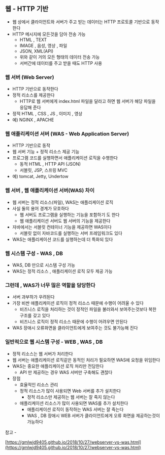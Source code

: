 ## 웹 - HTTP 기반

- 웹 상에서 클라이언트와 서버가 주고 빋는 데이터는 HTTP 프로토콜 기반으로 동작한다
- HTTP 메시지에 모든것을 담아 전송 가능
    - HTML , TEXT
    - IMAGE , 음성, 영상 , 파일
    - JSON, XML(API)
    - 위와 같이 거의 모든 형태의 데이터 전송 가능
    - 서버간에 데이터를 주고 받을 때도 HTTP 사용
    

### 웹 서버 (Web Server)

- HTTP 기반으로 동작한다
- 정적 리소스를 제공한다
    - HTTP로 웹 서버에게 index.html 파일을 달라고 하면 웹 서버가 해당 파일을 응답해 준다
- 정적 HTML , CSS , JS , 이미지 , 영상
- 예) NGINX , APACHE

### 웹 애플리케이션 서버 (WAS - Web Application Server)

- HTTP 기반으로 동작
- 웹 서버 기능 + 정적 리소스 제공 기능
- 프로그램 코드를 실행하면서 애플리케이션 로직을 수행한다
    - 동적 HTML , HTTP API (JSON)
    - 서블릿, JSP, 스프링 MVC
- 예) tomcat, Jetty, Undertow

### 웹 서버 , 웹 애플리케이션 서버(WAS) 차이

- 웹 서버는 정적 리소스(파일), WAS는 애플리케이션 로직
- 사실 둘의 용어 경계가 모호하다
    - 웹 서버도 프로그램을 실행하는 기능을 포함하기 도 한다
    - 웹 애플리케이션 서버도 웹 서버의 기능을 제공한다
- 자바에서는 서블릿 컨테이너 기능을 제공하면 WAS이다
    - 서블릿 없이 자바코드를 실행하는 서버 프레임워크도 있다
- WAS는 애플리케이션 코드를 실행하는데 더 특화되 있다

### 웹 시스템 구성 - WAS , DB

- WAS, DB 만으로 시스템 구성 가능
- WAS는 정적 리소스 , 애플리케이션 로직 모두 제공 가능



### 그런데 , WAS가 너무 많은 역할을 담당한다

- 서버 과부하가 우려된다
- 가장 비싼 애플리케이션 로직이 정적 리소스 때문에 수행이 어려울 수 있다
    - 비즈니스 로직을 처리하는 것이 정적인 파일을 불러와서 보여주는것보다 복한 구조를 갖고 있다
    - 비즈니스 로직이 정적 리소스 때문에 수행이 어려우면 안된다
- WAS 장애시 오류화면을 클라이언트에게 보여주는 것도 불가능해 진다

### 일반적으로 웹 시스템 구성 -  WEB , WAS , DB

- 정적 리소스는 웹 서버가 처리한다
- 웹 서버는 애플리케이션 로직같은 동적인 처리가 필요하면 WAS에 요청을 위임한다
- WAS는 중요한 애플리케이션 로직 처리만 전담한다
    - API 만 제공하는 경우 WAS 서버만 구축해도 괜찮다
- 장점
    - 효율적인 리소스 관리
    - 정적 리소스가 많이 사용되면 Web 서버를 추가 설치한다
        - 정적 리소스만 제공하는 웹 서버는 잘 죽지 않는다
    - 애플리케이션 리소스가 많이 사용되면 WAS를 추가 설치한다
        - 애플리케이션 로직이 동작하는 WAS 서버는 잘 죽는다
        - WAS , DB 장애시 WEB 서버가 클라이언트에게 오류 화면을 제공하는것이 가능하다



참고 - 

[https://gmlwjd9405.github.io/2018/10/27/webserver-vs-was.html](https://gmlwjd9405.github.io/2018/10/27/webserver-vs-was.html)
